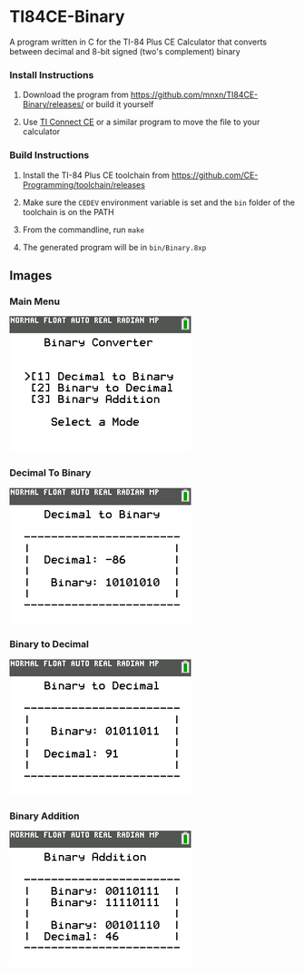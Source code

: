 # TI84CE-Binary

A program written in C for the TI-84 Plus CE Calculator that converts between decimal and 8-bit signed (two's complement) binary

### Install Instructions

1. Download the program from https://github.com/mnxn/TI84CE-Binary/releases/ or build it yourself

2. Use [TI Connect CE](https://education.ti.com/en/products/computer-software/ti-connect-ce-sw) or a similar program to move the file to your calculator 

### Build Instructions

1. Install the TI-84 Plus CE toolchain from https://github.com/CE-Programming/toolchain/releases

2. Make sure the `CEDEV` environment variable is set and the `bin` folder of the toolchain is on the PATH

3. From the commandline, run `make`

4. The generated program will be in `bin/Binary.8xp`


## Images

### Main Menu

![](images/menu.png)

### Decimal To Binary

![](images/1.png)

### Binary to Decimal

![](images/2.png)

### Binary Addition

![](images/3.png)
